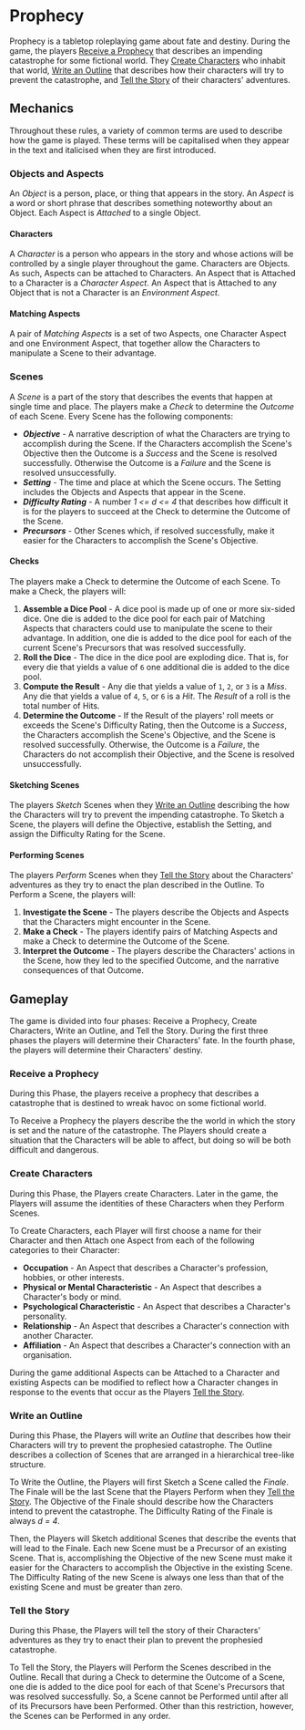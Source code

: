 # Prophecy
Prophecy is a tabletop roleplaying game about fate and destiny.
During the game, the players [Receive a Prophecy](#receive-a-prophecy) that describes an impending catastrophe for some fictional world.
They [Create Characters](#create-characters) who inhabit that world, [Write an Outline](#write-an-outline) that describes how their characters will try to prevent the catastrophe, and [Tell the Story](#tell-the-story) of their characters' adventures.

## Mechanics
Throughout these rules, a variety of common terms are used to describe how the game is played.
These terms will be capitalised when they appear in the text and italicised when they are first introduced.

### Objects and Aspects
An _Object_ is a person, place, or thing that appears in the story.
An _Aspect_ is a word or short phrase that describes something noteworthy about an Object.
Each Aspect is _Attached_ to a single Object.

#### Characters
A _Character_ is a person who appears in the story and whose actions will be controlled by a single player throughout the game. Characters are Objects. As such, Aspects can be attached to Characters. An Aspect that is Attached to a Character is a _Character Aspect_.
An Aspect that is Attached to any Object that is not a Character is an _Environment Aspect_.

#### Matching Aspects
A pair of _Matching Aspects_ is a set of two Aspects, one Character Aspect and one Environment Aspect, that together allow the Characters to manipulate a Scene to their advantage.
<!-- Pairs of Matching Aspects are used to determine the size of the Dice Pool when making a Check. -->

<!-- #### Example
Recall that in the previous example, the Characters were trying to convince a guard to let them through a checkpoint and that the Aspect "Sterling Reputation" is Attached to the guard who is on duty when the Characters arrive.
The Aspect "Silver Tongue" is Attached to one of the Characters.
If the Players agree that this combination of Aspects might allow the characters to manipulate the Scene to their advantage, perhaps by suggesting that he guard might be amenable to accepting a bribe offered by the Character, then together they would constitute a pair of Matching Aspects. -->

### Scenes
A _Scene_ is a part of the story that describes the events that happen at single time and place. The players make a _Check_ to determine the _Outcome_ of each Scene.
Every Scene has the following components:
  - ___Objective___ -
    A narrative description of what the Characters are trying to accomplish during the Scene. If the Characters accomplish the Scene's Objective then the Outcome is a _Success_ and the Scene is resolved successfully. Otherwise the Outcome is a _Failure_ and the Scene is resolved unsuccessfully.
  - ___Setting___ -
    The time and place at which the Scene occurs. The Setting includes the Objects and Aspects that appear in the Scene.
  - ___Difficulty Rating___ -
    A number _1 <= d <= 4_ that describes how difficult it is for the players to succeed at the Check to determine the Outcome of the Scene.
  - ___Precursors___ -
    Other Scenes which, if resolved successfully, make it easier for the Characters to accomplish the Scene's Objective.

<!-- #### Example
The Characters want to cross the border between two neighbouring kingdoms. It is dusk when they make their way to a "Remote" border crossing on the outskirts of a small town. The border is patrolled by a detachment of soldiers from the "Local Militia". The soldier on duty when the Characters arrive is well-known in town to have a "Sterling Reputation". The guards are on "High Alert" and it will be fairly difficult for the Characters to convince the guard on duty to let them through the checkpoint. The Difficulty Rating of the scene is _d = 3_. -->

#### Checks
The players make a Check to determine the Outcome of each Scene. To make a Check, the players will:
   1. __Assemble a Dice Pool__ -
      A dice pool is made up of one or more six-sided dice.
      One die is added to the dice pool for each pair of Matching Aspects that characters could use to manipulate the scene to their advantage.
      In addition, one die is added to the dice pool for each of the current Scene's Precursors that was resolved successfully.
   2. __Roll the Dice__ -
      The dice in the dice pool are exploding dice.
      That is, for every die that yields a value of `6` one additional die is added to the dice pool.
   3. __Compute the Result__ -
      Any die that yields a value of `1`, `2`, or `3` is a _Miss_.
      Any die that yields a value of `4`, `5`, or `6` is a _Hit_.
      The _Result_ of a roll is the total number of Hits.
   4. __Determine the Outcome__ -
      If the Result of the players' roll meets or exceeds the Scene's Difficulty Rating, then the Outcome is a _Success_, the Characters accomplish the Scene's Objective, and the Scene is resolved successfully.
      Otherwise, the Outcome is a _Failure_, the Characters do not accomplish their Objective, and the Scene is resolved unsuccessfully.

<!-- #### Example
The Players are making a Check to determine the Outcome of a Scene that has a Difficulty Rating of _d = 3_.
The Players have identified three pairs of [Matching Aspects](#objects-and-aspects) while Performing the Scene and earned two Reward Dice in the Scenes immediately upstream of the current Scene.
Therefore, the Dice Pool consists of five dice.
When rolled, these dice yield the values {`3`, `6`, `5`, `1`, `6`}.
Because two of the dice yielded a value of `6`, two additional dice are added to the pool.
When rolled, these dice yield the values {`2`,`6`}.
Because one of the dice yielded a value of `6`, one additional die is added to the pool.
When rolled, this die yields the value {`4`}.
So, this roll yields the values {`3`, `6`, `5`, `1`, `6`, `2`, `6`, `4`}.
The Result of this roll is five Hits.
This Result exceeds the Difficulty Rating of the Scene so the Outcome of the Check is a Success.    -->

#### Sketching Scenes
The players _Sketch_ Scenes when they [Write an Outline](#write-an-outline) describing the how the Characters will try to prevent the impending catastrophe. To Sketch a Scene, the players will define the Objective, establish the Setting, and assign the Difficulty Rating for the Scene.

#### Performing Scenes
The players _Perform_ Scenes when they [Tell the Story](#tell-the-story) about the Characters' adventures as they try to enact the plan described in the Outline. To Perform a Scene, the players will:
   1. __Investigate the Scene__ -
     The players describe the Objects and Aspects that the Characters might encounter in the Scene.
   2. __Make a Check__ -
     The players identify pairs of Matching Aspects and make a Check to determine the Outcome of the Scene.
   3. __Interpret the Outcome__ -
     The players describe the Characters' actions in the Scene, how they led to the specified Outcome, and the narrative consequences of that Outcome.  


## Gameplay
The game is divided into four phases: Receive a Prophecy, Create Characters, Write an Outline, and Tell the Story.
During the first three phases the players will determine their Characters' fate.
In the fourth phase, the players will determine their Characters' destiny.

### Receive a Prophecy
During this Phase, the players receive a prophecy that describes a catastrophe that is destined to wreak havoc on some fictional world.

To Receive a Prophecy the players describe the the world in which the story is set and the nature of the catastrophe.
The Players should create a situation that the Characters will be able to affect, but doing so will be both difficult and dangerous.

<!-- To Receive the Prophecy, the Players will roll a six-sided die (1d6) to select a random Genre from the [Genre Table](#genre-table) and then roll a six-sided die (1d6) to select a random Catastrophe from the [Catastrophe Table](#catastrophe-table).

### Genre Table
  1. Fantasy
  2. Science Fiction
  3. Horror
  4. Romance
  5. Adventure
  6. Mystery

### Catastrophe Table
  1. War
  2. Revolution
  3. Disease
  4. Natural Disaster
  5. Resource Depletion
  6. Climate Change -->

### Create Characters
During this Phase, the Players create Characters.
Later in the game, the Players will assume the identities of these Characters when they Perform Scenes.

To Create Characters, each Player will first choose a name for their Character and then Attach one Aspect from each of the following categories to their Character:
   - __Occupation__ -
     An Aspect that describes a Character's profession, hobbies, or other interests.
   - __Physical or Mental Characteristic__ -
     An Aspect that describes a Character's body or mind.
   - __Psychological Characteristic__ -
     An Aspect that describes a Character's personality.
   - __Relationship__ -
     An Aspect that describes a Character's connection with another Character.
   - __Affiliation__ -
     An Aspect that describes a Character's connection with an organisation.

During the game additional Aspects can be Attached to a Character and existing Aspects can be modified to reflect how a Character changes in response to the events that occur as the Players [Tell the Story](#tell-the-story).

### Write an Outline
During this Phase, the Players will write an _Outline_ that describes how their Characters will try to prevent the prophesied catastrophe.
The Outline describes a collection of Scenes that are arranged in a hierarchical tree-like structure.

To Write the Outline, the Players will first Sketch a Scene called the _Finale_.
The Finale will be the last Scene that the Players Perform when they [Tell the Story](#tell-the-story).
The Objective of the Finale should describe how the Characters intend to prevent the catastrophe.
The Difficulty Rating of the Finale is always _d = 4_.

Then, the Players will Sketch additional Scenes that describe the events that will lead to the Finale.
Each new Scene must be a Precursor of an existing Scene.
That is, accomplishing the Objective of the new Scene must make it easier for the Characters to accomplish the Objective in the existing Scene.
The Difficulty Rating of the new Scene is always one less than that of the existing Scene and must be greater than zero.


<!-- #### Example
```mermaid
graph TB;
  n0("Destroy the Death Star (4)");
  n0 ---- n1("Engage the enemy fighters (3)");
  n0 ----- n2("Find a critical weakness (3)");
           n2 --- n4("Rescue Princess Leia (2)");
           n2 ---- n5("Deliver the schematics to the rebels (2)");
                   n5 ---- n7("Find Obi-Wan Kenobi (1)");
  n0 --- n3("Use The Force (3)");
         n3 ------- n6("Train to become a Jedi (2)");
```

--- -->

### Tell the Story
During this Phase, the Players will tell the story of their Characters' adventures as they try to enact their plan to prevent the prophesied catastrophe.

To Tell the Story, the Players will Perform the Scenes described in the Outline. Recall that during a Check to determine the Outcome of a Scene, one die is added to the dice pool for each of that Scene's Precursors that was resolved successfully.
So, a Scene cannot be Performed until after all of its Precursors have been Performed. Other than this restriction, however, the Scenes can be Performed in any order.

<!-- ## Time Limits
The Story should be tightly focused on the Finale.
To encourage this kind of storytelling, the Players should adhere to the following guiding principles:
   - __Short Scenes__ -
     Each Scene should be Performed in no more than eight minutes of real time.
   - __Simple Structures__ -
     The [Outline](#outline) should consist of no more than eight [Scenes](#scenes).

--- -->

<!-- ## Acknowledgements
Thanks to everyone who helped refine the design of Prophecy:
  - Keydan Bruce
  - Farzana Choudhury
  - Michael Cromer
  - Dannielle Harden
  - Sarah Hewat
  - Scott Joblin
  - Kira Purcell
  - Luke Purcell
  - Jo Stephenson
  - Brett Witty -->
